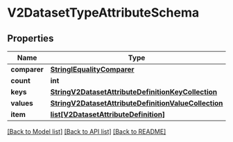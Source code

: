# V2DatasetTypeAttributeSchema

## Properties
Name | Type | Description | Notes
------------ | ------------- | ------------- | -------------
**comparer** | [**StringIEqualityComparer**](StringIEqualityComparer.md) |  | 
**count** | **int** |  | 
**keys** | [**StringV2DatasetAttributeDefinitionKeyCollection**](StringV2DatasetAttributeDefinitionKeyCollection.md) |  | 
**values** | [**StringV2DatasetAttributeDefinitionValueCollection**](StringV2DatasetAttributeDefinitionValueCollection.md) |  | 
**item** | [**list[V2DatasetAttributeDefinition]**](V2DatasetAttributeDefinition.md) |  | 

[[Back to Model list]](../README.md#documentation-for-models) [[Back to API list]](../README.md#documentation-for-api-endpoints) [[Back to README]](../README.md)

